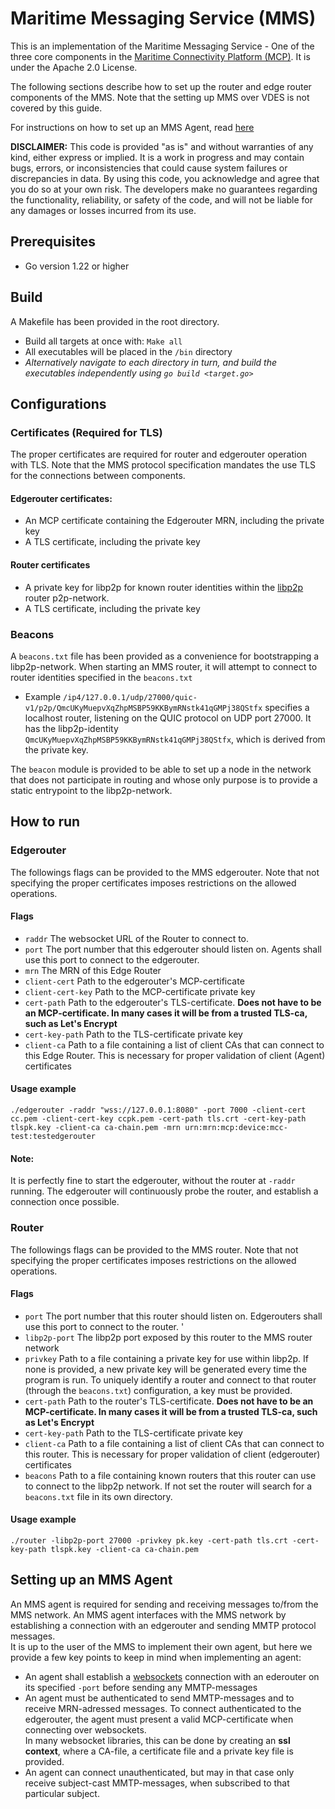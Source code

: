 # Maritime Messaging Service (MMS)

This is an implementation of the Maritime Messaging Service - One of the three core components in
the [Maritime Connectivity Platform (MCP)](https://maritimeconnectivity.net/mcp-documents/). It is under the Apache 2.0
License.

The following sections describe how to set up the router and edge router components of the MMS. Note that the setting up
MMS over VDES is not covered by this guide.

For instructions on how to set up an MMS Agent, read [here](#setting-up-an-mms-agent)

**DISCLAIMER:** This code is provided "as is" and without warranties of any kind, either express or implied. It is a
work in progress and may contain bugs, errors, or inconsistencies that could cause system failures or discrepancies in
data. By using this code, you acknowledge and agree that you do so at your own risk. The developers make no guarantees
regarding the functionality, reliability, or safety of the code, and will not be liable for any damages or losses
incurred from its use.

## Prerequisites

* Go version 1.22 or higher

## Build

A Makefile has been provided in the root directory.

* Build all targets at once with: `Make all`
* All executables will be placed in the `/bin` directory
* *Alternatively navigate to each directory in turn, and build the executables independently
  using `go build <target.go>`*

## Configurations

### Certificates (Required for TLS)

The proper certificates are required for router and edgerouter operation with TLS. Note that the MMS protocol
specification mandates the use TLS for the connections between components.

#### Edgerouter certificates:

* An MCP certificate containing the Edgerouter MRN, including the private key
* A TLS certificate, including the private key

#### Router certificates

* A private key for libp2p for known router identities within
  the [libp2p](https://docs.libp2p.io/concepts/fundamentals/protocols/) router p2p-network.
* A TLS certificate, including the private key

### Beacons

A `beacons.txt` file has been provided as a convenience for bootstrapping a libp2p-network. When starting an MMS router,
it will attempt to
connect to router identities specified in the `beacons.txt`

* Example `/ip4/127.0.0.1/udp/27000/quic-v1/p2p/QmcUKyMuepvXqZhpMSBP59KKBymRNstk41qGMPj38QStfx` specifies a localhost
  router, listening on the QUIC protocol on UDP port 27000. It has the libp2p-identity
  `QmcUKyMuepvXqZhpMSBP59KKBymRNstk41qGMPj38QStfx`, which is derived from the private key.

The `beacon` module is provided to be able to set up a node in the network that does not participate in routing and
whose only purpose is to provide a static entrypoint to the libp2p-network.

## How to run

### Edgerouter

The followings flags can be provided to the MMS edgerouter. Note that not specifying the proper certificates imposes
restrictions on the allowed operations.

#### Flags

* `raddr`  The websocket URL of the Router to connect to.
* `port` The port number that this edgerouter should listen on. Agents shall use this port to connect to the edgerouter.
* `mrn` The MRN of this Edge Router
* `client-cert` Path to the edgerouter's MCP-certificate
* `client-cert-key` Path to the MCP-certificate private key
* `cert-path` Path to the edgerouter's TLS-certificate. **Does not have to be an MCP-certificate. In many cases it will
  be from a trusted TLS-ca, such as Let's Encrypt**
* `cert-key-path` Path to the TLS-certificate private key
* `client-ca` Path to a file containing a list of client CAs that can connect to this Edge Router. This is necessary for
  proper validation of client (Agent) certificates

#### Usage example

`./edgerouter -raddr "wss://127.0.0.1:8080" -port 7000 -client-cert cc.pem -client-cert-key ccpk.pem -cert-path tls.crt -cert-key-path tlspk.key -client-ca ca-chain.pem -mrn urn:mrn:mcp:device:mcc-test:testedgerouter`

#### Note:

It is perfectly fine to start the edgerouter, without the router at `-raddr` running. The edgerouter will continuously
probe the router, and establish a connection once possible.

### Router

The followings flags can be provided to the MMS router. Note that not specifying the proper certificates imposes
restrictions on the allowed operations.

#### Flags

* `port` The port number that this router should listen on. Edgerouters shall use this port to connect to the router. '
* `libp2p-port` The libp2p port exposed by this router to the MMS router network
* `privkey` Path to a file containing a private key for use within libp2p. If none is provided, a new private key will
  be generated every time the program is run. To uniquely identify a router and connect to that router (through the
  `beacons.txt`) configuration, a key must be provided.
* `cert-path` Path to the router's TLS-certificate. **Does not have to be an MCP-certificate. In many cases it will be
  from a trusted TLS-ca, such as Let's Encrypt**
* `cert-key-path` Path to the TLS-certificate private key
* `client-ca` Path to a file containing a list of client CAs that can connect to this router. This is necessary for
  proper validation of client (edgerouter) certificates
* `beacons` Path to a file containing known routers that this router can use to connect to the libp2p network. If not
  set the router will search for a `beacons.txt` file in its own directory.

#### Usage example

`./router -libp2p-port 27000 -privkey pk.key -cert-path tls.crt -cert-key-path tlspk.key -client-ca ca-chain.pem`

<a id="agent"></a>

## Setting up an MMS Agent

An MMS agent is required for sending and receiving messages to/from the MMS network. An MMS agent interfaces with the
MMS network by establishing a connection with an edgerouter and sending
MMTP protocol messages.  
It is up to the user of the MMS to implement their own agent, but here we provide a few key points to keep in mind when
implementing an agent:

* An agent shall establish a [websockets](https://developer.mozilla.org/en-US/docs/Web/API/WebSockets_API) connection
  with an ederouter on its specified `-port` before sending any MMTP-messages
* An agent must be authenticated to send MMTP-messages and to receive MRN-adressed messages. To connect authenticated to
  the edgerouter, the agent must present a valid MCP-certificate when connecting over websockets.  
  In many websocket libraries, this can be done by creating an **ssl context**, where a CA-file, a certificate file and
  a private key file is provided.
* An agent can connect unauthenticated, but may in that case only receive subject-cast MMTP-messages, when subscribed to
  that particular subject.
